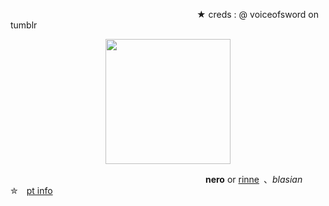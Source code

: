 
                      ★ creds : @ voiceofsword on tumblr
<div align="center">
  <img height="200" src="https://files.catbox.moe/pkflkx.png"  />
</div>

                       **nero** or [rinne](https://ensemble-stars.jp/characters/amagi_rinne/) 、*blasian* ✮ [pt info](https://rentry.co/-thrilladdict-)
